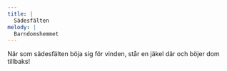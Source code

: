 ```yaml
---
title: |
  Sädesfälten
melody: |
  Barndomshemmet
---
```

När som sädesfälten böja sig för vinden,
står en jäkel där och böjer dom tillbaks!